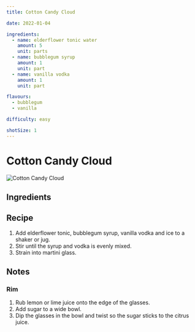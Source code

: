 ```yaml
---
title: Cotton Candy Cloud

date: 2022-01-04

ingredients:
  - name: elderflower tonic water
    amount: 5
    unit: parts
  - name: bubblegum syrup
    amount: 1
    unit: part
  - name: vanilla vodka
    amount: 1
    unit: part

flavours:
  - bubblegum
  - vanilla

difficulty: easy

shotSize: 1
---
```


# Cotton Candy Cloud

![Cotton Candy Cloud](/images/cotton-candy-cloud/cotton-candy-cloud.jpg)

## Ingredients

<cocktail-ingredients/>

## Recipe

1. Add elderflower tonic, bubblegum syrup, vanilla vodka and ice to a shaker or jug.
2. Stir until the syrup and vodka is evenly mixed.
3. Strain into martini glass.

## Notes

### Rim

1. Rub lemon or lime juice onto the edge of the glasses.
2. Add sugar to a wide bowl.
3. Dip the glasses in the bowl and twist so the sugar sticks to the citrus juice.
